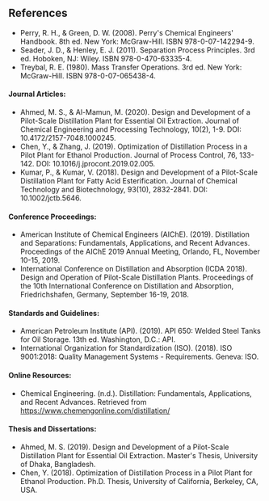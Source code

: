 ## References

-	Perry, R. H., & Green, D. W. (2008). Perry's Chemical Engineers' Handbook. 8th ed. New York: McGraw-Hill. ISBN 978-0-07-142294-9.
-	Seader, J. D., & Henley, E. J. (2011). Separation Process Principles. 3rd ed. Hoboken, NJ: Wiley. ISBN 978-0-470-63335-4.
-	Treybal, R. E. (1980). Mass Transfer Operations. 3rd ed. New York: McGraw-Hill. ISBN 978-0-07-065438-4.

#### Journal Articles:

-	Ahmed, M. S., & Al-Mamun, M. (2020). Design and Development of a Pilot-Scale Distillation Plant for Essential Oil Extraction. Journal of Chemical Engineering and Processing Technology, 10(2), 1-9. DOI: 10.4172/2157-7048.1000245.
-	Chen, Y., & Zhang, J. (2019). Optimization of Distillation Process in a Pilot Plant for Ethanol Production. Journal of Process Control, 76, 133-142. DOI: 10.1016/j.jprocont.2019.02.005.
-	Kumar, P., & Kumar, V. (2018). Design and Development of a Pilot-Scale Distillation Plant for Fatty Acid Esterification. Journal of Chemical Technology and Biotechnology, 93(10), 2832-2841. DOI: 10.1002/jctb.5646.

#### Conference Proceedings:

-	American Institute of Chemical Engineers (AIChE). (2019). Distillation and Separations: Fundamentals, Applications, and Recent Advances. Proceedings of the AIChE 2019 Annual Meeting, Orlando, FL, November 10-15, 2019.
-	International Conference on Distillation and Absorption (ICDA 2018). Design and Operation of Pilot-Scale Distillation Plants. Proceedings of the 10th International Conference on Distillation and Absorption, Friedrichshafen, Germany, September 16-19, 2018. 
	
#### Standards and Guidelines:

-	American Petroleum Institute (API). (2019). API 650: Welded Steel Tanks for Oil Storage. 13th ed. Washington, D.C.: API.
-	International Organization for Standardization (ISO). (2018). ISO 9001:2018: Quality Management Systems - Requirements. Geneva: ISO.

#### Online Resources:

-	Chemical Engineering. (n.d.). Distillation: Fundamentals, Applications, and Recent Advances. Retrieved from https://www.chemengonline.com/distillation/

#### Thesis and Dissertations:

-	Ahmed, M. S. (2019). Design and Development of a Pilot-Scale Distillation Plant for Essential Oil Extraction. Master's Thesis, University of Dhaka, Bangladesh.
-	Chen, Y. (2018). Optimization of Distillation Process in a Pilot Plant for Ethanol Production. Ph.D. Thesis, University of California, Berkeley, CA, USA.
